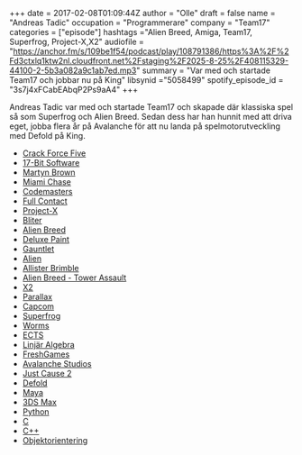 +++
date = 2017-02-08T01:09:44Z
author = "Olle"
draft = false
name = "Andreas Tadic"
occupation = "Programmerare"
company = "Team17"
categories = ["episode"]
hashtags ="Alien Breed, Amiga, Team17, Superfrog, Project-X,X2"
audiofile = "https://anchor.fm/s/109be1f54/podcast/play/108791386/https%3A%2F%2Fd3ctxlq1ktw2nl.cloudfront.net%2Fstaging%2F2025-8-25%2F408115329-44100-2-5b3a082a9c1ab7ed.mp3"
summary = "Var med och startade Team17 och jobbar nu på King"
libsynid ="5058499"
spotify_episode_id = "3s7j4xFCabEAbqP2Ps9aA4"
+++

Andreas Tadic var med och startade Team17 och skapade där
klassiska spel så som Superfrog och Alien Breed. Sedan dess har han
hunnit med att driva eget, jobba flera år på Avalanche för att nu landa
på spelmotorutveckling med Defold på King.

* [Crack Force Five](http://janeway.exotica.org.uk/author.php?id=38579)
* [17-Bit Software](https://en.wikipedia.org/wiki/Team17)
* [Martyn Brown](http://www.retrogamer.net/profiles/developer/martyn-brown-2/)
* [Miami Chase](https://www.youtube.com/watch?v=KnR1AKuq2aI)
* [Codemasters](https://en.wikipedia.org/wiki/Codemasters)
* [Full Contact](https://www.youtube.com/watch?v=s_Mjn5mxuA0)
* [Project-X](https://www.youtube.com/watch?v=9HbLp8HoEEk)
* [Bliter](https://en.wikipedia.org/wiki/Blitter)
* [Alien Breed](https://www.youtube.com/watch?v=CfZtX8Vj4s0&t=2119s)
* [Deluxe Paint](https://www.youtube.com/watch?v=5fF1OYaobPA)
* [Gauntlet](https://www.youtube.com/watch?v=lyUo4siRD0I)
* [Alien](https://www.youtube.com/watch?v=LjLamj-b0I8)
* [Allister Brimble](https://en.wikipedia.org/wiki/Allister_Brimble)
* [Alien Breed - Tower Assault](https://www.youtube.com/watch?v=Io6eK3ogtQg)
* [X2](https://www.youtube.com/watch?v=_u6aoafgCSI&t=1758s)
* [Parallax](https://en.wikipedia.org/wiki/Parallax)
* [Capcom](https://en.wikipedia.org/wiki/Capcom)
* [Superfrog](https://www.youtube.com/watch?v=c1iDQtFUX2k)
* [Worms](https://www.youtube.com/watch?v=DkYYybdDTc8)
* [ECTS](https://en.wikipedia.org/wiki/European_Computer_Trade_Show)
* [Linjär Algebra](https://en.wikipedia.org/wiki/Linear_algebra)
* [FreshGames](https://en.wikipedia.org/wiki/FreshGames)
* [Avalanche Studios](https://en.wikipedia.org/wiki/Avalanche_Studios)
* [Just Cause 2](https://www.youtube.com/watch?v=oTXqYg_S4Ps)
* [Defold](http://www.defold.com/)
* [Maya](http://www.autodesk.com/products/maya/overview)
* [3DS Max](http://www.autodesk.com/products/3ds-max/overview)
* [Python](https://www.python.org/)
* [C](https://en.wikipedia.org/wiki/C_(programming_language))
* [C++](https://en.wikipedia.org/wiki/C%2B%2B)
* [Objektorientering](https://en.wikipedia.org/wiki/Object-oriented_programming)
